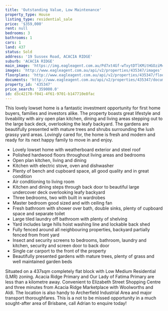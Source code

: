 ```yaml
---
title: 'Outstanding Value, Low Maintenance'
property_type: House
listing_type: residential_sale
price: '$359,000'
rent: null
bedrooms: 3
bathrooms: 1
cars: 1
land: 437
status: Sold
address: '19 Sussex Road, ACACIA RIDGE'
suburb: 'ACACIA RIDGE'
main_image: 'https://img.eagleagent.com.au/Pd7xt4Gf-wTxytDTlKMitHGOziM=/1280x854/smart/https://s3-us-west-2.amazonaws.com/eagleagent-orig/images/6823430/121407430-image-M.jpg'
images: 'http://www.eagleagent.com.au/api/v2/properties/435347/images'
floorplans: 'http://www.eagleagent.com.au/api/v2/properties/435347/floorplans'
documents: 'http://www.eagleagent.com.au/api/v2/properties/435347/documents'
property_id: '435347'
price_search: '359000.0'
id: d3c42178-f041-4f61-9701-b147710e8fac
---
```

This lovely lowset home is a fantastic investment opportunity for first home buyers, families and investors alike. The property boasts great lifestyle and liveability with airy open plan kitchen, dining and living areas stepping out to the large back deck, overlooking the leafy backyard. The gardens are beautifully presented with mature trees and shrubs surrounding the lush grassy yard areas. Lovingly cared for, the home is fresh and modern and ready for its next happy family to move in and enjoy.

*  Lovely lowset home with weatherboard exterior and steel roof
*  Polished hardwood floors throughout living areas and bedrooms
*  Open plan kitchen, living and dining
*  Kitchen with electric stove, oven and dishwasher
*  Plenty of bench and cupboard space, all good quality and in great condition
*  Air conditioning to living room
*  Kitchen and dining steps through back door to beautiful large undercover deck overlooking leafy backyard
*  Three bedrooms, two with built in wardrobes
*  Master bedroom good sized and with ceiling fan
*  Fresh bathroom with shower over bath, double sinks, plenty of cupboard space and separate toilet
*  Large tiled laundry off bathroom with plenty of shelving
*  Yard includes large hills hoist washing line and lockable back shed
*  Fully fenced around all neighbouring properties, backyard partially fenced from front yard
*  Insect and security screens to bedrooms, bathroom, laundry and kitchen, security and screen door to back door
*  Single car carport to the front of the property
*  Beautifully presented gardens with mature trees, plenty of grass and well maintained garden beds

Situated on a 437sqm completely flat block with Low Medium Residential (LMR) zoning. Acacia Ridge Primary and Our Lady of Fatima Primary are less than a kilometre away. Convenient to Elizabeth Street Shopping Centre and three minutes from Acacia Ridge Marketplace with Woolworths and Aldi. The location is also handy to Archerfield Industrial Area and major transport thoroughfares. This is a not to be missed opportunity in a much sought-after area of Brisbane, call Adrian to enquire today!